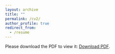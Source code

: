 ```yaml
---
layout: archive
title: ""
permalink: /cv2/
author_profile: true
redirect_from:
  - /resume
---
```


<p>Please download the PDF to view it: <a href="/files/resume.pdf">Download PDF</a>.</p>
